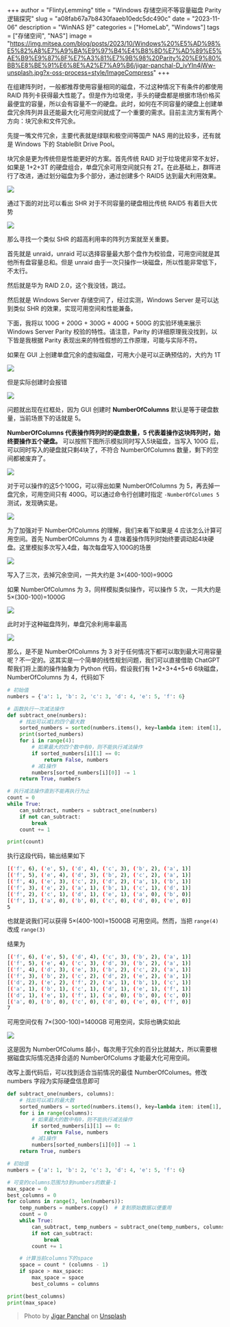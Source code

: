+++
author = "FlintyLemming"
title = "Windows 存储空间不等容量磁盘 Parity 逻辑探究"
slug = "a08fab67a7b8430faaeb10edc5dc490c"
date = "2023-11-06"
description = "WinNAS 好"
categories = ["HomeLab", "Windows"]
tags = ["存储空间", "NAS"]
image = "https://img.mitsea.com/blog/posts/2023/10/Windows%20%E5%AD%98%E5%82%A8%E7%A9%BA%E9%97%B4%E4%B8%8D%E7%AD%89%E5%AE%B9%E9%87%8F%E7%A3%81%E7%9B%98%20Parity%20%E9%80%BB%E8%BE%91%E6%8E%A2%E7%A9%B6/jigar-panchal-D_ivYIn4jWw-unsplash.jpg?x-oss-process=style/ImageCompress"
+++

在组建阵列时，一般都推荐使用容量相同的磁盘，不过这种情况下有条件的都使用 RAID 阵列卡获得最大性能了。但是作为垃圾佬，手头的硬盘都是根据市场价格买最便宜的容量，所以会有容量不一的硬盘。此时，如何在不同容量的硬盘上创建单盘冗余阵列并且还能最大化可用空间就成了一个重要的需求。目前主流方案有两个方向：块冗余和文件冗余。

先提一嘴文件冗余，主要代表就是绿联和极空间等国产 NAS 用的比较多，还有就是 Windows 下的 StableBit Drive Pool。

块冗余是更为传统但是性能更好的方案。首先传统 RAID 对于垃圾佬非常不友好，如果是 1+2+3T 的硬盘组合，单盘冗余可用空间就只有 2T。在此基础上，群晖进行了改进，通过划分磁盘为多个部分，通过创建多个 RAID5 达到最大利用效果。

![](https://img.mitsea.com/blog/posts/2023/10/Windows%20%E5%AD%98%E5%82%A8%E7%A9%BA%E9%97%B4%E4%B8%8D%E7%AD%89%E5%AE%B9%E9%87%8F%E7%A3%81%E7%9B%98%20Parity%20%E9%80%BB%E8%BE%91%E6%8E%A2%E7%A9%B6/Untitled.png?x-oss-process=style/ImageCompress)

通过下面的对比可以看出 SHR 对于不同容量的硬盘相比传统 RAID5 有着巨大优势

![](https://img.mitsea.com/blog/posts/2023/10/Windows%20%E5%AD%98%E5%82%A8%E7%A9%BA%E9%97%B4%E4%B8%8D%E7%AD%89%E5%AE%B9%E9%87%8F%E7%A3%81%E7%9B%98%20Parity%20%E9%80%BB%E8%BE%91%E6%8E%A2%E7%A9%B6/Untitled%201.png?x-oss-process=style/ImageCompress)

那么寻找一个类似 SHR 的超高利用率的阵列方案就至关重要。

首先就是 unraid，unraid 可以选择容量最大那个盘作为校验盘，可用空间就是其他所有盘容量总和。但是 unraid 由于一次只操作一块磁盘，所以性能非常低下，不太行。

然后就是华为 RAID 2.0，这个我没钱，跳过。

然后就是 Windows Server 存储空间了，经过实测，Windows Server 是可以达到类似 SHR 的效果，实现可用空间和性能兼备。

下面，我将以 100G + 200G + 300G + 400G + 500G 的实验环境来展示 Windows Server Parity 校验的特性。请注意，Parity 的详细原理我没找到，以下皆是我根据 Parity 表现出来的特性假想的工作原理，可能与实际不符。

如果在 GUI 上创建单盘冗余的虚拟磁盘，可用大小是可以正确预估的，大约为 1T

![](https://img.mitsea.com/blog/posts/2023/10/Windows%20%E5%AD%98%E5%82%A8%E7%A9%BA%E9%97%B4%E4%B8%8D%E7%AD%89%E5%AE%B9%E9%87%8F%E7%A3%81%E7%9B%98%20Parity%20%E9%80%BB%E8%BE%91%E6%8E%A2%E7%A9%B6/Untitled%202.png?x-oss-process=style/ImageCompress)

但是实际创建时会报错

![](https://img.mitsea.com/blog/posts/2023/10/Windows%20%E5%AD%98%E5%82%A8%E7%A9%BA%E9%97%B4%E4%B8%8D%E7%AD%89%E5%AE%B9%E9%87%8F%E7%A3%81%E7%9B%98%20Parity%20%E9%80%BB%E8%BE%91%E6%8E%A2%E7%A9%B6/Untitled%203.png?x-oss-process=style/ImageCompress)

问题就出现在红框处，因为 GUI 创建时 **NumberOfColumns** 默认是等于硬盘数量，当前场景下的话就是 5。

**NumberOfColumns 代表操作阵列时的硬盘数量，5 代表着操作这块阵列时，始终要操作五个硬盘。** 可以按照下图所示模拟同时写入5块磁盘，当写入 100G 后，可以同时写入的硬盘就只剩4块了，不符合 NumberOfColumns 数量，剩下的空间都被废弃了。

![](https://img.mitsea.com/blog/posts/2023/10/Windows%20%E5%AD%98%E5%82%A8%E7%A9%BA%E9%97%B4%E4%B8%8D%E7%AD%89%E5%AE%B9%E9%87%8F%E7%A3%81%E7%9B%98%20Parity%20%E9%80%BB%E8%BE%91%E6%8E%A2%E7%A9%B6/Untitled%204.png?x-oss-process=style/ImageCompress)

对于可以操作的这5个100G，可以得出如果 NumberOfColumns 为 5，再去掉一盘冗余，可用空间只有 400G。可以通过命令行创建时指定 `-NumberOfColumes 5` 测试，发现确实是。

![](https://img.mitsea.com/blog/posts/2023/10/Windows%20%E5%AD%98%E5%82%A8%E7%A9%BA%E9%97%B4%E4%B8%8D%E7%AD%89%E5%AE%B9%E9%87%8F%E7%A3%81%E7%9B%98%20Parity%20%E9%80%BB%E8%BE%91%E6%8E%A2%E7%A9%B6/Untitled%205.png?x-oss-process=style/ImageCompress)

为了加强对于 NumberOfColumns 的理解，我们来看下如果是 4 应该怎么计算可用空间。首先 NumberOfColumns 为 4 意味着操作阵列时始终要调动起4块硬盘。这里模拟多次写入4盘，每次每盘写入100G的场景

![](https://img.mitsea.com/blog/posts/2023/10/Windows%20%E5%AD%98%E5%82%A8%E7%A9%BA%E9%97%B4%E4%B8%8D%E7%AD%89%E5%AE%B9%E9%87%8F%E7%A3%81%E7%9B%98%20Parity%20%E9%80%BB%E8%BE%91%E6%8E%A2%E7%A9%B6/Untitled%206.png?x-oss-process=style/ImageCompress)

写入了三次，去掉冗余空间，一共大约是 3×(400-100)=900G

如果 NumberOfColumns 为 3，同样模拟类似操作，可以操作 5 次，一共大约是 5×(300-100)=1000G

![](https://img.mitsea.com/blog/posts/2023/10/Windows%20%E5%AD%98%E5%82%A8%E7%A9%BA%E9%97%B4%E4%B8%8D%E7%AD%89%E5%AE%B9%E9%87%8F%E7%A3%81%E7%9B%98%20Parity%20%E9%80%BB%E8%BE%91%E6%8E%A2%E7%A9%B6/Untitled%207.png?x-oss-process=style/ImageCompress)

此时对于这种磁盘阵列，单盘冗余利用率最高

![](https://img.mitsea.com/blog/posts/2023/10/Windows%20%E5%AD%98%E5%82%A8%E7%A9%BA%E9%97%B4%E4%B8%8D%E7%AD%89%E5%AE%B9%E9%87%8F%E7%A3%81%E7%9B%98%20Parity%20%E9%80%BB%E8%BE%91%E6%8E%A2%E7%A9%B6/Untitled%208.png?x-oss-process=style/ImageCompress)

那么，是不是 NumberOfColumns 为 3 对于任何情况下都可以取到最大可用容量呢？不一定的。这其实是一个简单的线性规划问题，我们可以直接借助 ChatGPT 帮我们将上面的操作抽象为 Python 代码，假设我们有 1+2+3+4+5+6 6块磁盘，NumberOfColumns 为 4，代码如下

```python
# 初始值
numbers = {'a': 1, 'b': 2, 'c': 3, 'd': 4, 'e': 5, 'f': 6}

# 函数执行一次减法操作
def subtract_one(numbers):
    # 找出可以减1的四个最大数
    sorted_numbers = sorted(numbers.items(), key=lambda item: item[1], reverse=True)
    print(sorted_numbers)
    for i in range(4):
        # 如果最大的四个数中有0，则不能执行减法操作
        if sorted_numbers[i][1] == 0:
            return False, numbers
        # 减1操作
        numbers[sorted_numbers[i][0]] -= 1
    return True, numbers

# 执行减法操作直到不能再执行为止
count = 0
while True:
    can_subtract, numbers = subtract_one(numbers)
    if not can_subtract:
        break
    count += 1

print(count)
```

执行这段代码，输出结果如下

```bash
[('f', 6), ('e', 5), ('d', 4), ('c', 3), ('b', 2), ('a', 1)]
[('f', 5), ('e', 4), ('d', 3), ('b', 2), ('c', 2), ('a', 1)]
[('f', 4), ('e', 3), ('c', 2), ('d', 2), ('a', 1), ('b', 1)]
[('f', 3), ('e', 2), ('a', 1), ('b', 1), ('c', 1), ('d', 1)]
[('f', 2), ('c', 1), ('d', 1), ('e', 1), ('a', 0), ('b', 0)]
[('f', 1), ('a', 0), ('b', 0), ('c', 0), ('d', 0), ('e', 0)]
5
```

也就是说我们可以获得 5×(400-100)=1500GB 可用空间。然而，当把 `range(4)` 改成 `range(3)`

结果为

```bash
[('f', 6), ('e', 5), ('d', 4), ('c', 3), ('b', 2), ('a', 1)]
[('f', 5), ('e', 4), ('c', 3), ('d', 3), ('b', 2), ('a', 1)]
[('f', 4), ('d', 3), ('e', 3), ('b', 2), ('c', 2), ('a', 1)]
[('f', 3), ('b', 2), ('c', 2), ('d', 2), ('e', 2), ('a', 1)]
[('d', 2), ('e', 2), ('f', 2), ('a', 1), ('b', 1), ('c', 1)]
[('a', 1), ('b', 1), ('c', 1), ('d', 1), ('e', 1), ('f', 1)]
[('d', 1), ('e', 1), ('f', 1), ('a', 0), ('b', 0), ('c', 0)]
[('a', 0), ('b', 0), ('c', 0), ('d', 0), ('e', 0), ('f', 0)]
7
```

可用空间仅有 7×(300-100)=1400GB 可用空间，实际也确实如此

![](https://img.mitsea.com/blog/posts/2023/10/Windows%20%E5%AD%98%E5%82%A8%E7%A9%BA%E9%97%B4%E4%B8%8D%E7%AD%89%E5%AE%B9%E9%87%8F%E7%A3%81%E7%9B%98%20Parity%20%E9%80%BB%E8%BE%91%E6%8E%A2%E7%A9%B6/Untitled%209.png?x-oss-process=style/ImageCompress)

这是因为 NumberOfColums 越小，每次用于冗余的百分比就越大，所以需要根据磁盘实际情况选择合适的 NumberOfColums 才能最大化可用空间。

改写上面代码后，可以找到适合当前情况的最佳 NumberOfColumes。修改 numbers 字段为实际硬盘信息即可

```python
def subtract_one(numbers, columns):
    # 找出可以减1的最大数
    sorted_numbers = sorted(numbers.items(), key=lambda item: item[1], reverse=True)
    for i in range(columns):
        # 如果最大的数中有0，则不能执行减法操作
        if sorted_numbers[i][1] == 0:
            return False, numbers
        # 减1操作
        numbers[sorted_numbers[i][0]] -= 1
    return True, numbers

# 初始值
numbers = {'a': 1, 'b': 2, 'c': 3, 'd': 4, 'e': 5, 'f': 6}

# 可变的columns范围为3到numbers的数量-1
max_space = 0
best_columns = 0
for columns in range(3, len(numbers)):
    temp_numbers = numbers.copy()  # 复制原始数据以便重用
    count = 0
    while True:
        can_subtract, temp_numbers = subtract_one(temp_numbers, columns)
        if not can_subtract:
            break
        count += 1

    # 计算当前columns下的space
    space = count * (columns - 1)
    if space > max_space:
        max_space = space
        best_columns = columns

print(best_columns)
print(max_space)
```

> Photo by [Jigar Panchal](https://unsplash.com/@brave4_heart?utm_content=creditCopyText&utm_medium=referral&utm_source=unsplash) on [Unsplash](https://unsplash.com/photos/a-black-background-with-red-and-blue-lines-D_ivYIn4jWw?utm_content=creditCopyText&utm_medium=referral&utm_source=unsplash)
  